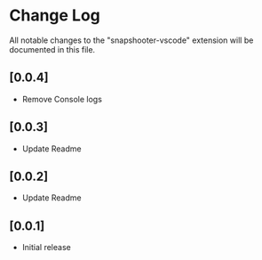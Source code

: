 # Change Log

All notable changes to the "snapshooter-vscode" extension will be documented in this file.

## [0.0.4]

- Remove Console logs

## [0.0.3]

- Update Readme

## [0.0.2]

- Update Readme

## [0.0.1]

- Initial release